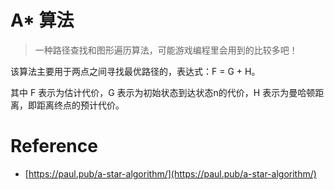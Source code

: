 # A* 算法

> 一种路径查找和图形遍历算法，可能游戏编程里会用到的比较多吧！

该算法主要用于两点之间寻找最优路径的，表达式：F = G + H。

其中 F 表示为估计代价，G 表示为初始状态到达状态n的代价，H 表示为曼哈顿距离，即距离终点的预计代价。


# Reference

- [https://paul.pub/a-star-algorithm/](https://paul.pub/a-star-algorithm/)

